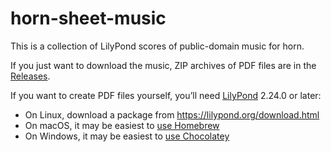# horn-sheet-music

This is a collection of LilyPond scores of public-domain music for horn.

If you just want to download the music, ZIP archives of PDF files are in the
[Releases](https://github.com/nwhetsell/horn-sheet-music/releases).

If you want to create PDF files yourself, you’ll need
[LilyPond](https://lilypond.org) 2.24.0 or later:
  * On Linux, download a package from https://lilypond.org/download.html
  * On macOS, it may be easiest to
  [use Homebrew](https://formulae.brew.sh/formula/lilypond)
  * On Windows, it may be easiest to
  [use Chocolatey](https://chocolatey.org/packages/lilypond)
